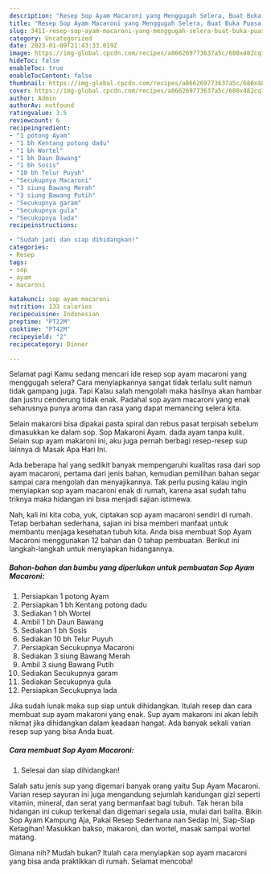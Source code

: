 ```yaml
---
description: "Resep Sop Ayam Macaroni yang Menggugah Selera, Buat Buka Puasa Bikin Ngiler"
title: "Resep Sop Ayam Macaroni yang Menggugah Selera, Buat Buka Puasa Bikin Ngiler"
slug: 3411-resep-sop-ayam-macaroni-yang-menggugah-selera-buat-buka-puasa-bikin-ngiler
category: Uncategorized
date: 2023-01-09T21:43:33.019Z
image: https://img-global.cpcdn.com/recipes/a866269773637a5c/680x482cq70/sop-ayam-macaroni-foto-resep-utama.jpg
hideToc: false
enableToc: true
enableTocContent: false
thumbnail: https://img-global.cpcdn.com/recipes/a866269773637a5c/680x482cq70/sop-ayam-macaroni-foto-resep-utama.jpg
cover: https://img-global.cpcdn.com/recipes/a866269773637a5c/680x482cq70/sop-ayam-macaroni-foto-resep-utama.jpg
author: Admin
authorAv: notfound
ratingvalue: 3.5
reviewcount: 6
recipeingredient:
- "1 potong Ayam"
- "1 bh Kentang potong dadu"
- "1 bh Wortel"
- "1 bh Daun Bawang"
- "1 bh Sosis"
- "10 bh Telur Puyuh"
- "Secukupnya Macaroni"
- "3 siung Bawang Merah"
- "3 siung Bawang Putih"
- "Secukupnya garam"
- "Secukupnya gula"
- "Secukupnya lada"
recipeinstructions:

- "Sudah jadi dan siap dihidangkan!"
categories:
- Resep
tags:
- sop
- ayam
- macaroni

katakunci: sop ayam macaroni 
nutrition: 133 calories
recipecuisine: Indonesian
preptime: "PT22M"
cooktime: "PT42M"
recipeyield: "2"
recipecategory: Dinner

---
```



Selamat pagi Kamu sedang mencari ide resep sop ayam macaroni yang menggugah selera? Cara menyiapkannya sangat tidak terlalu sulit namun tidak gampang juga. Tapi Kalau salah mengolah maka hasilnya akan hambar dan justru cenderung tidak enak. Padahal sop ayam macaroni yang enak seharusnya punya aroma dan rasa yang dapat memancing selera kita.


Selain makaroni bisa dipakai pasta spiral dan rebus pasat terpisah sebelum dimasukkan ke dalam sop. Sop Makaroni Ayam. dada ayam tanpa kulit. Selain sup ayam makaroni ini, aku juga pernah berbagi resep-resep sup lainnya di Masak Apa Hari Ini.

Ada beberapa hal yang sedikit banyak mempengaruhi kualitas rasa dari sop ayam macaroni, pertama dari jenis bahan, kemudian pemilihan bahan segar sampai cara mengolah dan menyajikannya. Tak perlu pusing kalau ingin menyiapkan sop ayam macaroni enak di rumah, karena asal sudah tahu triknya maka hidangan ini bisa menjadi sajian istimewa.


Nah, kali ini kita coba, yuk, ciptakan sop ayam macaroni sendiri di rumah. Tetap berbahan sederhana, sajian ini bisa memberi manfaat untuk membantu menjaga kesehatan tubuh kita. Anda bisa membuat Sop Ayam Macaroni menggunakan 12 bahan dan 0 tahap pembuatan. Berikut ini langkah-langkah untuk menyiapkan hidangannya.

<!--inarticleads1-->

##### Bahan-bahan dan bumbu yang diperlukan untuk pembuatan Sop Ayam Macaroni:

1. Persiapkan 1 potong Ayam
1. Persiapkan 1 bh Kentang potong dadu
1. Sediakan 1 bh Wortel
1. Ambil 1 bh Daun Bawang
1. Sediakan 1 bh Sosis
1. Sediakan 10 bh Telur Puyuh
1. Persiapkan Secukupnya Macaroni
1. Sediakan 3 siung Bawang Merah
1. Ambil 3 siung Bawang Putih
1. Sediakan Secukupnya garam
1. Sediakan Secukupnya gula
1. Persiapkan Secukupnya lada


Jika sudah lunak maka sup siap untuk dihidangkan. Itulah resep dan cara membuat sup ayam makaroni yang enak. Sup ayam makaroni ini akan lebih nikmat jika dihidangkan dalam keadaan hangat. Ada banyak sekali varian resep sup yang bisa Anda buat. 

<!--inarticleads2-->

##### Cara membuat Sop Ayam Macaroni:


1. Selesai dan siap dihidangkan!

Salah satu jenis sup yang digemari banyak orang yaitu Sup Ayam Macaroni. Varian resep sayuran ini juga mengandung sejumlah kandungan gizi seperti vitamin, mineral, dan serat yang bermanfaat bagi tubuh. Tak heran bila hidangan ini cukup terkenal dan digemari segala usia, mulai dari balita. Bikin Sop Ayam Kampung Aja, Pakai Resep Sederhana nan Sedap Ini, Siap-Siap Ketagihan! Masukkan bakso, makaroni, dan wortel, masak sampai wortel matang. 

Gimana nih? Mudah bukan? Itulah cara menyiapkan sop ayam macaroni yang bisa anda praktikkan di rumah. Selamat mencoba!
